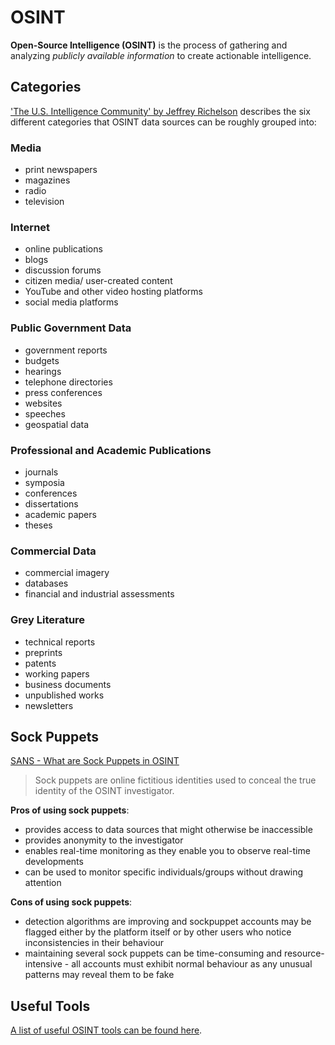 # OSINT

**Open-Source Intelligence (OSINT)** is the process of gathering and analyzing *publicly available information* to create actionable intelligence.

## Categories

['The U.S. Intelligence Community' by Jeffrey Richelson](https://www.google.co.uk/books/edition/The_U_S_Intelligence_Community/VJURCgAAQBAJ?hl=en) describes the six different categories that OSINT data sources can be roughly grouped into:

### Media
- print newspapers
- magazines
- radio
- television

### Internet
- online publications
- blogs
- discussion forums
- citizen media/ user-created content
- YouTube and other video hosting platforms
- social media platforms

### Public Government Data
- government reports
- budgets
- hearings
- telephone directories
- press conferences
- websites
- speeches
- geospatial data

### Professional and Academic Publications
- journals
- symposia
- conferences
- dissertations
- academic papers
- theses

### Commercial Data
- commercial imagery
- databases
- financial and industrial assessments

### Grey Literature
- technical reports
- preprints
- patents
- working papers
- business documents
- unpublished works
- newsletters

## Sock Puppets

[SANS - What are Sock Puppets in OSINT](https://www.sans.org/blog/what-are-sock-puppets-in-osint/)

> Sock puppets are online fictitious identities used to conceal the true identity of the OSINT investigator.

**Pros of using sock puppets**:
- provides access to data sources that might otherwise be inaccessible
- provides anonymity to the investigator
- enables real-time monitoring as they enable you to observe real-time developments
- can be used to monitor specific individuals/groups without drawing attention

**Cons of using sock puppets**:
- detection algorithms are improving and sockpuppet accounts may be flagged either by the platform itself or by other users who notice inconsistencies in their behaviour
- maintaining several sock puppets can be time-consuming and resource-intensive - all accounts must exhibit normal behaviour as any unusual patterns may reveal them to be fake

## Useful Tools
[A list of useful OSINT tools can be found here](https://github.com/qwerty-the-fish/cyber-team-toolkit/blob/main/tools/all_tools.md#osint).
